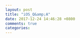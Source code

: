 ```yaml
---
layout: post
title: "iOS_Q&amp;A"
date: 2017-12-24 14:46:28 +0800
comments: true
categories: 
---
```

